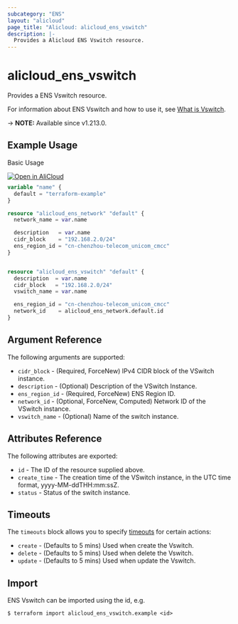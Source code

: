 ```yaml
---
subcategory: "ENS"
layout: "alicloud"
page_title: "Alicloud: alicloud_ens_vswitch"
description: |-
  Provides a Alicloud ENS Vswitch resource.
---
```


# alicloud_ens_vswitch

Provides a ENS Vswitch resource. 

For information about ENS Vswitch and how to use it, see [What is Vswitch](https://www.alibabacloud.com/help/en/ens/developer-reference/api-createvswitch).

-> **NOTE:** Available since v1.213.0.

## Example Usage

Basic Usage

<div style="display: block;margin-bottom: 40px;"><div class="oics-button" style="float: right;position: absolute;margin-bottom: 10px;">
  <a href="https://api.aliyun.com/api-tools/terraform?resource=alicloud_ens_vswitch&exampleId=37d441b7-70c9-0b35-25fb-44d7ba2378f43d298368&activeTab=example&spm=docs.r.ens_vswitch.0.37d441b770&intl_lang=EN_US" target="_blank">
    <img alt="Open in AliCloud" src="https://img.alicdn.com/imgextra/i1/O1CN01hjjqXv1uYUlY56FyX_!!6000000006049-55-tps-254-36.svg" style="max-height: 44px; max-width: 100%;">
  </a>
</div></div>

```terraform
variable "name" {
  default = "terraform-example"
}

resource "alicloud_ens_network" "default" {
  network_name = var.name

  description   = var.name
  cidr_block    = "192.168.2.0/24"
  ens_region_id = "cn-chenzhou-telecom_unicom_cmcc"
}


resource "alicloud_ens_vswitch" "default" {
  description  = var.name
  cidr_block   = "192.168.2.0/24"
  vswitch_name = var.name

  ens_region_id = "cn-chenzhou-telecom_unicom_cmcc"
  network_id    = alicloud_ens_network.default.id
}
```

## Argument Reference

The following arguments are supported:
* `cidr_block` - (Required, ForceNew) IPv4 CIDR block of the VSwitch instance.
* `description` - (Optional) Description of the VSwitch Instance.
* `ens_region_id` - (Required, ForceNew) ENS Region ID.
* `network_id` - (Optional, ForceNew, Computed) Network ID of the VSwitch instance.
* `vswitch_name` - (Optional) Name of the switch instance.

## Attributes Reference

The following attributes are exported:
* `id` - The ID of the resource supplied above.
* `create_time` - The creation time of the VSwitch instance, in the UTC time format, yyyy-MM-ddTHH:mm:ssZ.
* `status` - Status of the switch instance.

## Timeouts

The `timeouts` block allows you to specify [timeouts](https://www.terraform.io/docs/configuration-0-11/resources.html#timeouts) for certain actions:
* `create` - (Defaults to 5 mins) Used when create the Vswitch.
* `delete` - (Defaults to 5 mins) Used when delete the Vswitch.
* `update` - (Defaults to 5 mins) Used when update the Vswitch.

## Import

ENS Vswitch can be imported using the id, e.g.

```shell
$ terraform import alicloud_ens_vswitch.example <id>
```